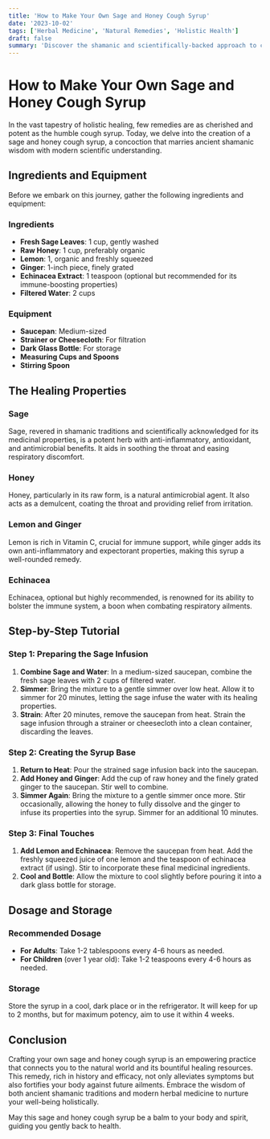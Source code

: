 ```yaml
---
title: 'How to Make Your Own Sage and Honey Cough Syrup'
date: '2023-10-02'
tags: ['Herbal Medicine', 'Natural Remedies', 'Holistic Health']
draft: false
summary: 'Discover the shamanic and scientifically-backed approach to crafting your own sage and honey cough syrup, a potent remedy for respiratory health.'
---
```


# How to Make Your Own Sage and Honey Cough Syrup

In the vast tapestry of holistic healing, few remedies are as cherished and potent as the humble cough syrup. Today, we delve into the creation of a sage and honey cough syrup, a concoction that marries ancient shamanic wisdom with modern scientific understanding.

## Ingredients and Equipment

Before we embark on this journey, gather the following ingredients and equipment:

### Ingredients

- **Fresh Sage Leaves**: 1 cup, gently washed
- **Raw Honey**: 1 cup, preferably organic
- **Lemon**: 1, organic and freshly squeezed
- **Ginger**: 1-inch piece, finely grated
- **Echinacea Extract**: 1 teaspoon (optional but recommended for its immune-boosting properties)
- **Filtered Water**: 2 cups

### Equipment

- **Saucepan**: Medium-sized
- **Strainer or Cheesecloth**: For filtration
- **Dark Glass Bottle**: For storage
- **Measuring Cups and Spoons**
- **Stirring Spoon**

## The Healing Properties

### Sage

Sage, revered in shamanic traditions and scientifically acknowledged for its medicinal properties, is a potent herb with anti-inflammatory, antioxidant, and antimicrobial benefits. It aids in soothing the throat and easing respiratory discomfort.

### Honey

Honey, particularly in its raw form, is a natural antimicrobial agent. It also acts as a demulcent, coating the throat and providing relief from irritation.

### Lemon and Ginger

Lemon is rich in Vitamin C, crucial for immune support, while ginger adds its own anti-inflammatory and expectorant properties, making this syrup a well-rounded remedy.

### Echinacea

Echinacea, optional but highly recommended, is renowned for its ability to bolster the immune system, a boon when combating respiratory ailments.

## Step-by-Step Tutorial

### Step 1: Preparing the Sage Infusion

1. **Combine Sage and Water**: In a medium-sized saucepan, combine the fresh sage leaves with 2 cups of filtered water.
2. **Simmer**: Bring the mixture to a gentle simmer over low heat. Allow it to simmer for 20 minutes, letting the sage infuse the water with its healing properties.
3. **Strain**: After 20 minutes, remove the saucepan from heat. Strain the sage infusion through a strainer or cheesecloth into a clean container, discarding the leaves.

### Step 2: Creating the Syrup Base

1. **Return to Heat**: Pour the strained sage infusion back into the saucepan.
2. **Add Honey and Ginger**: Add the cup of raw honey and the finely grated ginger to the saucepan. Stir well to combine.
3. **Simmer Again**: Bring the mixture to a gentle simmer once more. Stir occasionally, allowing the honey to fully dissolve and the ginger to infuse its properties into the syrup. Simmer for an additional 10 minutes.

### Step 3: Final Touches

1. **Add Lemon and Echinacea**: Remove the saucepan from heat. Add the freshly squeezed juice of one lemon and the teaspoon of echinacea extract (if using). Stir to incorporate these final medicinal ingredients.
2. **Cool and Bottle**: Allow the mixture to cool slightly before pouring it into a dark glass bottle for storage.

## Dosage and Storage

### Recommended Dosage

- **For Adults**: Take 1-2 tablespoons every 4-6 hours as needed.
- **For Children** (over 1 year old): Take 1-2 teaspoons every 4-6 hours as needed.

### Storage

Store the syrup in a cool, dark place or in the refrigerator. It will keep for up to 2 months, but for maximum potency, aim to use it within 4 weeks.

## Conclusion

Crafting your own sage and honey cough syrup is an empowering practice that connects you to the natural world and its bountiful healing resources. This remedy, rich in history and efficacy, not only alleviates symptoms but also fortifies your body against future ailments. Embrace the wisdom of both ancient shamanic traditions and modern herbal medicine to nurture your well-being holistically. 

May this sage and honey cough syrup be a balm to your body and spirit, guiding you gently back to health.
